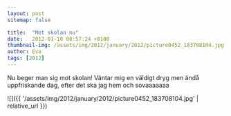```yaml
---
layout: post
sitemap: false

title:  "Mot skolan nu"
date:   2012-01-10 08:57:24 +0100
thumbnail-img: /assets/img/2012/january/2012/picture0452_183708104.jpg
author: Eva
tags: [2012]
---
```


Nu beger man sig mot skolan! Väntar mig en väldigt dryg men ändå uppfriskande dag, efter det ska jag hem och sovaaaaaaa

![]({{ '/assets/img/2012/january/2012/picture0452_183708104.jpg'  | relative_url }})

